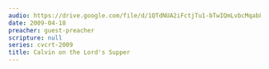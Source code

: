 ```yaml
---
audio: https://drive.google.com/file/d/1QTdNUA2iFctjTu1-bTwIQmLvbcMqab8c/view
date: 2009-04-18
preacher: guest-preacher
scripture: null
series: cvcrt-2009
title: Calvin on the Lord's Supper
---
```


